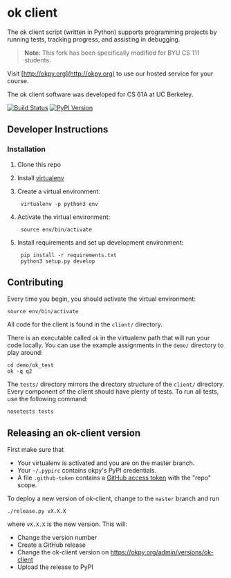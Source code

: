 ok client
=========

The ok client script (written in Python) supports programming projects
by running tests, tracking progress, and assisting in debugging.

> **Note:** This fork has been specifically modified for BYU CS 111 students.

Visit [http://okpy.org](http://okpy.org) to use our hosted service for
your course.

The ok client software was developed for CS 61A at UC Berkeley.

[![Build Status](https://travis-ci.org/okpy/ok-client.svg?branch=master)](https://travis-ci.org/okpy/ok-client)
[![PyPI Version](http://img.shields.io/pypi/v/okpy.svg)](https://pypi.python.org/pypi/okpy)

## Developer Instructions

### Installation

1. Clone this repo
2. Install [virtualenv](http://docs.python-guide.org/en/latest/dev/virtualenvs/)
3. Create a virtual environment:

        virtualenv -p python3 env
4. Activate the virtual environment:

        source env/bin/activate
5. Install requirements and set up development environment:

        pip install -r requirements.txt
        python3 setup.py develop

## Contributing

Every time you begin, you should activate the virtual environment:

    source env/bin/activate

All code for the client is found in the `client/` directory.

There is an executable called `ok` in the virtualenv path that will run your
code locally. You can use the example assignments in the `demo/` directory to
play around:

    cd demo/ok_test
    ok -q q2

The `tests/` directory mirrors the directory structure of the `client/`
directory. Every component of the client should have plenty of tests.
To run all tests, use the following command:

    nosetests tests

## Releasing an ok-client version

First make sure that

* Your virtualenv is activated and you are on the master branch.
* Your `~/.pypirc` contains okpy's PyPI credentials.
* A file `.github-token` contains a
  [GitHub access token](https://help.github.com/articles/creating-an-access-token-for-command-line-use/)
  with the "repo" scope.

To deploy a new version of ok-client, change to the `master` branch and run

    ./release.py vX.X.X

where `vX.X.X` is the new version. This will:

* Change the version number
* Create a GitHub release
* Change the ok-client version on https://okpy.org/admin/versions/ok-client
* Upload the release to PyPI

